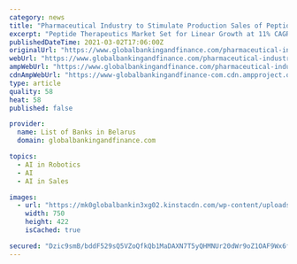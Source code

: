 ```yaml
---
category: news
title: "Pharmaceutical Industry to Stimulate Production Sales of Peptide Therapeutics"
excerpt: "Peptide Therapeutics Market Set for Linear Growth at 11% CAGR through 2030; Market to Witness Decline in Near Term Due to COVID-19 Pandemic According to the report, peptide therapeutics are gaining traction in the pharmaceutical industry,"
publishedDateTime: 2021-03-02T17:06:00Z
originalUrl: "https://www.globalbankingandfinance.com/pharmaceutical-industry-to-stimulate-production-sales-of-peptide-therapeutics/"
webUrl: "https://www.globalbankingandfinance.com/pharmaceutical-industry-to-stimulate-production-sales-of-peptide-therapeutics/"
ampWebUrl: "https://www.globalbankingandfinance.com/pharmaceutical-industry-to-stimulate-production-sales-of-peptide-therapeutics/"
cdnAmpWebUrl: "https://www-globalbankingandfinance-com.cdn.ampproject.org/c/s/www.globalbankingandfinance.com/pharmaceutical-industry-to-stimulate-production-sales-of-peptide-therapeutics/"
type: article
quality: 58
heat: 58
published: false

provider:
  name: List of Banks in Belarus
  domain: globalbankingandfinance.com

topics:
  - AI in Robotics
  - AI
  - AI in Sales

images:
  - url: "https://mk0globalbankin3xg02.kinstacdn.com/wp-content/uploads/2021/03/Untitled-design-4-1-1.jpg"
    width: 750
    height: 422
    isCached: true

secured: "Dzic9smB/bddF529sQ5VZoQfkQb1MaDAXN7T5yQHMNUr20dWr9oZ1OAF9Wx6fJLXD6eXUSesLgbpOU00V2tZPCPylmy7HBuA5z1AKh5zPRNiEsp9J8tAgz5Z0FS+ixwnNemAQSPNNYP/TWZLc1WKmumzmGF3Afu8sEoOvxA1GhO5MG1q/kMKgoKOuKBZJAAoPa5bic+a4BWiLdPZNMJp/V1gqnJ2ruMnyQhvb3xpTF1Y/mKphZbBXIk+MkgyayhX/a12iOR6V4OufXyvZtelflpt1rtDQKM37jCtFwhwS4Epa2p7wUqFa2t5etL+IvLyYhUgRlsK2RKLpkNPC0T4E+CI1W7/kNWLxivqEdo3bMg=;7qNPL7DlTz0wxG4JeTGWpg=="
---
```


